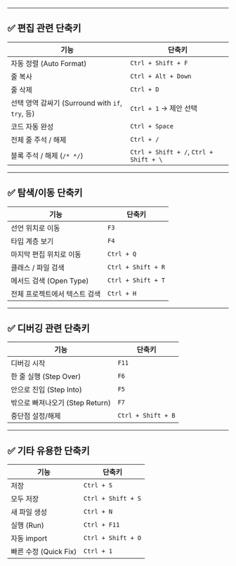 
---

## ✅ **편집 관련 단축키**

| 기능                                       | 단축키                                    |
| ---------------------------------------- | -------------------------------------- |
| 자동 정렬 (Auto Format)                      | `Ctrl + Shift + F`                     |
| 줄 복사                                     | `Ctrl + Alt + Down`                    |
| 줄 삭제                                     | `Ctrl + D`                             |
| 선택 영역 감싸기 (Surround with `if`, `try`, 등) | `Ctrl + 1` → 제안 선택                     |
| 코드 자동 완성                                 | `Ctrl + Space`                         |
| 전체 줄 주석 / 해제                             | `Ctrl + /`                             |
| 블록 주석 / 해제 (`/* */`)                     | `Ctrl + Shift + /`, `Ctrl + Shift + \` |

---

## ✅ **탐색/이동 단축키**

| 기능                 | 단축키                |
| ------------------ | ------------------ |
| 선언 위치로 이동          | `F3`               |
| 타입 계층 보기           | `F4`               |
| 마지막 편집 위치로 이동      | `Ctrl + Q`         |
| 클래스 / 파일 검색        | `Ctrl + Shift + R` |
| 메서드 검색 (Open Type) | `Ctrl + Shift + T` |
| 전체 프로젝트에서 텍스트 검색   | `Ctrl + H`         |

---

## ✅ **디버깅 관련 단축키**

| 기능                      | 단축키                |
| ----------------------- | ------------------ |
| 디버깅 시작                  | `F11`              |
| 한 줄 실행 (Step Over)      | `F6`               |
| 안으로 진입 (Step Into)      | `F5`               |
| 밖으로 빠져나오기 (Step Return) | `F7`               |
| 중단점 설정/해제               | `Ctrl + Shift + B` |

---

## ✅ **기타 유용한 단축키**

| 기능                | 단축키                |
| ----------------- | ------------------ |
| 저장                | `Ctrl + S`         |
| 모두 저장             | `Ctrl + Shift + S` |
| 새 파일 생성           | `Ctrl + N`         |
| 실행 (Run)          | `Ctrl + F11`       |
| 자동 import         | `Ctrl + Shift + O` |
| 빠른 수정 (Quick Fix) | `Ctrl + 1`         |


